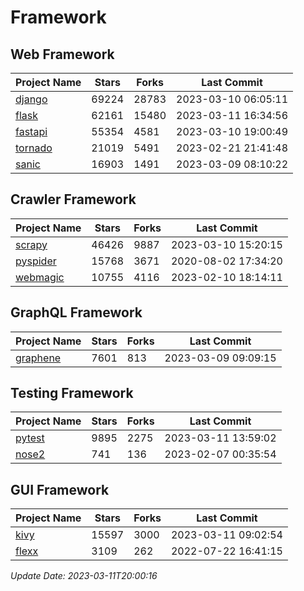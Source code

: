 # Framework

## Web Framework
| Project Name | Stars | Forks | Last Commit |
| ------------ | ----- | ----- | ----------- |
| [django](https://github.com/django/django) | 69224 | 28783 | 2023-03-10 06:05:11 |
| [flask](https://github.com/pallets/flask) | 62161 | 15480 | 2023-03-11 16:34:56 |
| [fastapi](https://github.com/tiangolo/fastapi) | 55354 | 4581 | 2023-03-10 19:00:49 |
| [tornado](https://github.com/tornadoweb/tornado) | 21019 | 5491 | 2023-02-21 21:41:48 |
| [sanic](https://github.com/sanic-org/sanic) | 16903 | 1491 | 2023-03-09 08:10:22 |

## Crawler Framework
| Project Name | Stars | Forks | Last Commit |
| ------------ | ----- | ----- | ----------- |
| [scrapy](https://github.com/scrapy/scrapy) | 46426 | 9887 | 2023-03-10 15:20:15 |
| [pyspider](https://github.com/binux/pyspider) | 15768 | 3671 | 2020-08-02 17:34:20 |
| [webmagic](https://github.com/code4craft/webmagic) | 10755 | 4116 | 2023-02-10 18:14:11 |

## GraphQL Framework
| Project Name | Stars | Forks | Last Commit |
| ------------ | ----- | ----- | ----------- |
| [graphene](https://github.com/graphql-python/graphene) | 7601 | 813 | 2023-03-09 09:09:15 |

## Testing Framework
| Project Name | Stars | Forks | Last Commit |
| ------------ | ----- | ----- | ----------- |
| [pytest](https://github.com/pytest-dev/pytest) | 9895 | 2275 | 2023-03-11 13:59:02 |
| [nose2](https://github.com/nose-devs/nose2) | 741 | 136 | 2023-02-07 00:35:54 |

## GUI Framework
| Project Name | Stars | Forks | Last Commit |
| ------------ | ----- | ----- | ----------- |
| [kivy](https://github.com/kivy/kivy) | 15597 | 3000 | 2023-03-11 09:02:54 |
| [flexx](https://github.com/flexxui/flexx) | 3109 | 262 | 2022-07-22 16:41:15 |

*Update Date: 2023-03-11T20:00:16*